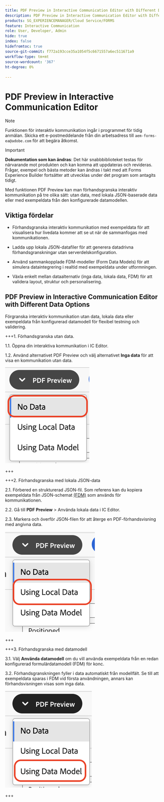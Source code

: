 ```yaml
---
title: PDF Preview in Interactive Communication Editor with Different Data Options
description: PDF Preview in Interactive Communication Editor with Different Data Options to preview Interactive Communications in three different ways.
products: SG_EXPERIENCEMANAGER/Cloud Service/FORMS
feature: Interactive Communication
role: User, Developer, Admin
hide: true
index: false
hidefromtoc: true
source-git-commit: f772a193cce35a1054f5c6671557a6ec511671a9
workflow-type: tm+mt
source-wordcount: '367'
ht-degree: 0%

---
```



# PDF Preview in Interactive Communication Editor

>[!NOTE]
>
> Funktionen för interaktiv kommunikation ingår i programmet för tidig anmälan. Skicka ett e-postmeddelande från din arbetsadress till `aem-forms-ea@adobe.com` för att begära åtkomst.

>[!IMPORTANT]
>
> **Dokumentation som kan ändras**: Det här snabbbiblioteket testas för närvarande mot produkten och kan komma att uppdateras och revideras. Frågar, exempel och bästa metoder kan ändras i takt med att Forms Experience Builder fortsätter att utvecklas under det program som antagits tidigt.

Med funktionen PDF Preview kan man förhandsgranska interaktiv kommunikation på tre olika sätt: utan data, med lokala JSON-baserade data eller med exempeldata från den konfigurerade datamodellen.

## Viktiga fördelar

- Förhandsgranska interaktiv kommunikation med exempeldata för att visualisera hur livedata kommer att se ut när de sammanfogas med kommunikationen.

- Ladda upp lokala JSON-datafiler för att generera datadrivna förhandsgranskningar utan serverdelskonfiguration.

- Använd sammankopplade FDM-modeller (Form Data Models) för att simulera dataintegrering i realtid med exempeldata under utformningen.

- Växla enkelt mellan dataalternativ (inga data, lokala data, FDM) för att validera layout, struktur och personalisering.

## PDF Preview in Interactive Communication Editor with Different Data Options

Förgranska interaktiv kommunikation utan data, lokala data eller exempeldata från konfigurerad datamodell för flexibel testning och validering.

+++&#x200B;1. Förhandsgranska utan data.

1.1. Öppna din interaktiva kommunikation i IC Editor.

1.2. Använd alternativet PDF Preview och välj alternativet **Inga data** för att visa en kommunikation utan data.

![Sök efter IC Docu](/help/forms/interactive-communication/assets/nodata.png)

+++

+++&#x200B;2. Förhandsgranska med lokala JSON-data

2.1. Förbered en strukturerad JSON-fil. Som referens kan du kopiera exempeldata från JSON-schemat [(FDM)](https://experienceleague.adobe.com/en/docs/experience-manager-cloud-service/content/forms/integrate/use-form-data-model/work-with-form-data-model) som används för kommunikationen.

2.2. Gå till **PDF Preview** > Använda lokala data i IC Editor.

2.3. Markera och överför JSON-filen för att återge en PDF-förhandsvisning med angivna data.

![Sök efter IC Docu](/help/forms/interactive-communication/assets/localdata.png)

+++

+++&#x200B;3. Förhandsgranska med datamodell 

3.1. Välj **Använda datamodell** om du vill använda exempeldata från en redan konfigurerad formulärdatamodell (FDM) för konc.

3.2. Förhandsgranskningen fyller i data automatiskt från modellfält. Se till att exempeldata sparas i FDM vid första användningen, annars kan förhandsvisningen visas som inga data.

![Sök efter IC Docu](/help/forms/interactive-communication/assets/datamodel.png)

+++

